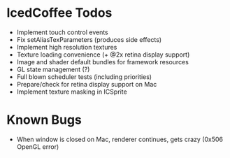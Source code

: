 IcedCoffee Todos
================

* Implement touch control events
* Fix setAliasTexParameters (produces side effects)
* Implement high resolution textures
* Texture loading convenience (+ @2x retina display support)
* Image and shader default bundles for framework resources
* GL state management (?)
* Full blown scheduler tests (including priorities)
* Prepare/check for retina display support on Mac
* Implement texture masking in ICSprite

Known Bugs
==========

* When window is closed on Mac, renderer continues, gets crazy (0x506 OpenGL error)
